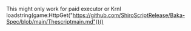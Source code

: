 This might only work for paid executor or Krnl
loadstring(game:HttpGet("https://github.com/ShiroScriptRelease/Baka-Spec/blob/main/Thescriptmain.md"))()
